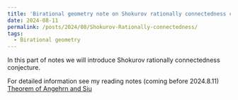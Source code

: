 ```yaml
---
title: 'Birational geometry note on Shokurov rationally connectedness conjecture'
date: 2024-08-11
permalink: /posts/2024/08/Shokurov-Rationally-connectedness/
tags:
  - Birational geometry
---
```


In this part of notes we will introduce Shokurov rationally connectedness conjecture.


For detailed information see my reading notes (coming before 2024.8.11) [Theorem of Angehrn and Siu](https://yilimath.github.io/files/Boundedness/AngehrnSiu.pdf)

